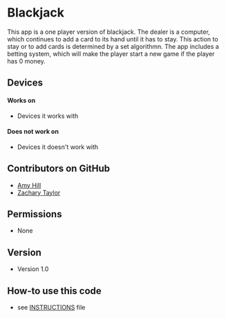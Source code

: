 Blackjack
======

This app is a one player version of blackjack. The dealer is a computer, 
which continues to add a card to its hand until it has to stay. This 
action to stay or to add cards is determined by a set algorithmn.
The app includes a betting system, which will make the player start a new game if
the player has 0 money.


## Devices
#### Works on
* Devices it works with

#### Does not work on
* Devices it doesn't work with

## Contributors on GitHub
* [Amy Hill](https://github.com/casualdragon)
* [Zachary Taylor](https://github.com/nonamehero2)

## Permissions
* None

## Version 
* Version 1.0

## How-to use this code
* see [INSTRUCTIONS](https://github.com/username/appname/blob/master/INSTRUCTIONS.md) file
